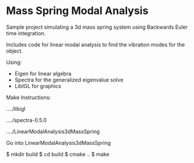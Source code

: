 # Mass Spring Modal Analysis

Sample project simulating a 3d mass spring system using Backwards Euler time integration.

Includes code for linear modal analysis to find the vibration modes for the object.

Using:
 - Eigen for linear algebra
 - Spectra for the generalized eigenvalue solve
 - LibIGL for graphics

Make Instructions:

..../libigl

..../spectra-0.5.0

..../LinearModalAnalysis3dMassSpring

Go into 
 LinearModalAnalysis3dMassSpring

$ mkdir build
$ cd build
$ cmake ..
$ make
